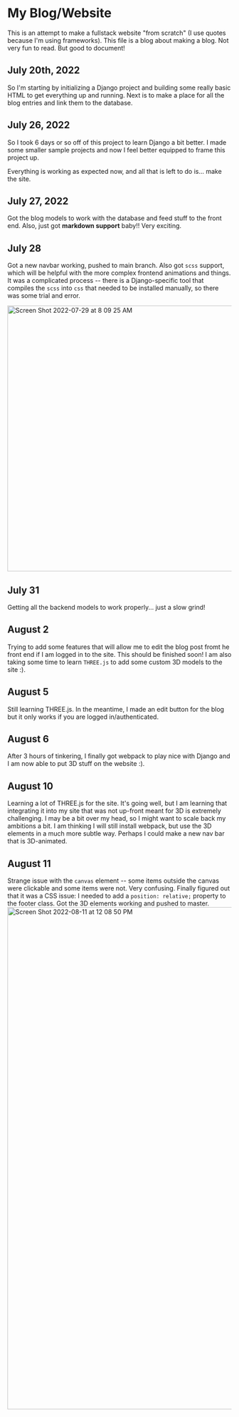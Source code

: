 # My Blog/Website
This is an attempt to make a fullstack website "from scratch" (I use quotes because I'm using frameworks).
This file is a blog about making a blog. Not very fun to read. But good to document!

## July 20th, 2022
So I'm starting by initializing a Django project and building some really basic HTML to get everything up and running. Next is to make a place for all the blog entries and link them to the database. 

## July 26, 2022
So I took 6 days or so off of this project to learn Django a bit better. I made some smaller sample projects and now I feel better equipped to frame this project up. 

Everything is working as expected now, and all that is left to do is... make the site. 

## July 27, 2022
Got the blog models to work with the database and feed stuff to the front end. 
Also, just got **markdown support** baby!! Very exciting. 

## July 28
Got a new navbar working, pushed to main branch. Also got `scss` support, which will be helpful with the more complex frontend animations and things. It was a complicated process -- there is a Django-specific tool that compiles the `scss` into `css` that needed to be installed manually, so there was some trial and error. 

<img width="597" alt="Screen Shot 2022-07-29 at 8 09 25 AM" src="https://user-images.githubusercontent.com/33405530/181755452-1d05e030-1af0-4038-bc58-75a0b1596d66.png">

## July 31
Getting all the backend models to work properly... just a slow grind!

## August 2
Trying to add some features that will allow me to edit the blog post fromt he front end if I am logged in to the site. This should be finished soon! I am also taking some time to learn `THREE.js` to add some custom 3D models to the site :). 

## August 5
Still learning THREE.js. In the meantime, I made an edit button for the blog but it only works if you are logged in/authenticated. 

## August 6
After 3 hours of tinkering, I finally got webpack to play nice with Django and I am now able to put 3D stuff on the website :). 

## August 10
Learning a lot of THREE.js for the site. It's going well, but I am learning that integrating it into my site that was not up-front meant for 3D is extremely challenging. I may be a bit over my head, so I might want to scale back my ambitions a bit. I am thinking I will still install webpack, but use the 3D elements in a much more subtle way. Perhaps I could make a new nav bar that is 3D-animated. 

## August 11
Strange issue with the `canvas` element -- some items outside the canvas were clickable and some items were not. Very confusing. Finally figured out that it was a CSS issue: I needed to add a `position: relative;` property to the footer class. 
Got the 3D elements working and pushed to master. 
<img width="1128" alt="Screen Shot 2022-08-11 at 12 08 50 PM" src="https://user-images.githubusercontent.com/33405530/184179370-fa3837c0-fc75-4636-861e-4e4fa36c4bab.png">
